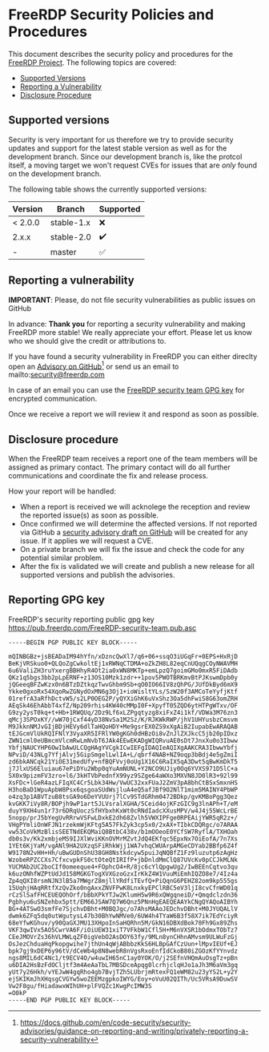 # FreeRDP Security Policies and Procedures

This document describes the security policy and procedures for the [FreeRDP Project](https://github.com/FreeRDP/FreeRDP).
The following topics are covered:

  * [Supported Versions](#supported-versions)
  * [Reporting a Vulnerability](#reporting-a-vulnerability)
  * [Disclosure Procedure](#disclosure-procedure)


## Supported versions

Security is very important for us therefore we try to provide security updates and support for
the latest stable version as well as for the development branch.
Since our development branch is, like the protcol itself, a moving target we won't request CVEs for issues that are *only* found on the development branch.

The following table shows the currently supported versions:

| Version | Branch       | Supported          | 
| ------- |--------------| ------------------ |
| < 2.0.0 | stable-1.x   | :x:                |
| 2.x.x   | stable-2.0   | :heavy_check_mark: |
| -       | master       | :white_check_mark: |


## Reporting a vulnerability

**IMPORTANT**: Please, do not file security vulnerabilities as public issues on GitHub

In advance: **Thank you** for reporting a security vulnerability and making FreeRDP more stable! We really appreciate your effort.
Please let us know who we should give the credit or attributions to.


If you have found a security vulnerability in FreeRDP you can either direclty open an [Advisory on GitHub](https://github.com/FreeRDP/FreeRDP/security/advisories/new)[^1] or send us an email to mailto:security@freerdp.com

In case of an email you can use the [FreeRDP security team GPG key](#reporting-gpg-key) for encrypted communication.

Once we receive a report we will review it and respond as soon as possible.

###


## Disclosure procedure

When the FreeRDP team receives a report one of the team members will be assigned as primary contact.
The primary contact will do all further communications and coordinate the fix and release process. 

How your report will be handled:

* When a report is received we will acknolege the reception and review the reported issue(s) as soon as possible.
* Once confirmed we will determine the affected versions. If not reported via GitHub a [security advisory draft on GitHub](https://github.com/FreeRDP/FreeRDP/security/advisories) will be created for any issue. If it applies we will request a CVE.
* On a private branch we will fix the issue and check the code for any potential similar problem. 
* After the fix is validated we will create and publish a new release for all supported versions and publish the advisories.

## Reporting GPG key 

FreeRDP's security reporting public gpg key https://pub.freerdp.com/FreeRDP-security-team.pub.asc

```
-----BEGIN PGP PUBLIC KEY BLOCK-----

mQINBGBz+jsBEADaIM94hYfn/xDzncQwXl7/q6+06+ssqO3iUGqFr+0EPS+HxRjD
BeKjVRSkuo0+QLQoZgCwkoltEj1xRWNqCTDMA+oZkZH8L82eqCnUQqgCOyNWAVMH
6u6ValiZH3ruYxergBBHhyR4Ot2ia0xWN8MKTp+emLpzQ7goimGMo0mxR5FiDAdb
QKz1q5bgs3bb2pLpERNF+z13OS10Mzk1zdr++1pov5PWOTBRKmvBtPJKswmDpb0y
jQGeeqBFZwKzx0n6BTzDZtkqzTwvGhbm9Sb+qO0IO66IV8zQhPG/JUfDkByd6mX9
Ykke0gxoRx54XqoRwZGNydOxMN6g3Oj1+ioWisltYLs/SzW20f3AMCoTeYyfjKtf
01refrA3aRfhDctvW5/s2LP0OEG2P/yQYXiGhK6uVxShz3Oa5dhFwiS8G63omZRH
AEqSk46EhAbbT4xfZ/Np209rhis4KW40cMMpI0F+XpyfT05ZQD6ytHTPgWTxv/OF
G9zy2ysT0kq+t+Hb+1RWQUq/2Dz9Lf6xLZPgqtyzg8xiFxZ4i1kf/VDWa3M76zn3
qMcj3SPOxKY//wW70jCxf44yD38NvSa1M2Sz/K/RJKWkRWP/jhV1UHYusbzCmsvm
M9JkknNMJvGIjBDjHEVy6dlTaHQoHDY+Me9gsrEX0ZS9xXgAiB2IupabEwARAQAB
tEJGcmVlUkRQIFNlY3VyaXR5IFRlYW0gKGh0dHBzOi8vZnJlZXJkcC5jb20pIDxz
ZWN1cml0eUBmcmVlcmRwLmNvbT6JAk4EEwEKADgWIQRvuAE0sDt7JnxXu0o3Ibww
YbfjNAUCYHP6OwIbAwULCQgHAgYVCgkICwIEFgIDAQIeAQIXgAAKCRA3IbwwYbfj
NPviD/43NLg7YfjAlvj5GipSmgelLwlIA+L/qbrf4NAB+NZ9oqp3bBdj4e5gZmiI
zd6bkANCqk21YiOE31medUfy+nfBQFVvj0oUg1X16C6RaIX5qA3Dwt5qBwKmDkT5
j7JlxUS6Eluiau67ePiDYu2Wbp0qYuAmNUNL+Y2NCO9UJiy0Oq6YVXS971D5lC+a
SX0x9pizmFV3zro+l6/3kHTVbPednfX99yz9SZge64aWXo3MXVN8JD0lR3+92l99
XsFDc+lGeR4azLFIqXC4Cr5Lbk34Hw/VwUC32xxFUaJ2ZmV3pA8bhCtBSxSmxnHS
H3hoBaD1WpuApbW8Psx6qsgoaSUdWsjluA4eQ5afJBf9O2NlT1mim5MAINY4PbWP
o4zq3p1ABVTzuB8tsGA9o6DeYVUUrj7lCv9STdGRhm0472BDkp/gvKMBoPgg3Qez
kvGKK7iVy8R/BOPjh9wP1art5JLVsralXGHA/5Ceid4ojKFzGIC9g3lnAPh+T/eM
duyY9XH4un1r73r6DRqUoczSfHYbxhKxWt0cRNdIadcXXusMPV/w4J4j55WcLrBE
5nopp/prJ5bYegUvRRrwVSFwLDxkE2dh68Zvlh5VWXIPFge0RPEAijYWR5qR2z+/
VHgPYmliOnWFJN1rzekmWjKFtg5A57FkZyk3cp5x0/2xAX+TIbkCDQRgc/o7ARAA
vw53CoVkMzBlisSEETNdEKQMaiQ8BtbC438v/b1mOOeoE0YCfSW7RyflA/TXHOah
db0s3v/Kk2xmbjeMS9IJXlWviKKnOVMrMZvtJdQ4EKfqc5EpxNx7OiEofA/7n7Xs
1YEt6KjYaM/vgANl9HA2UXzqSFiRhkWjj1WA7vhqCWUArpAMGeCDYab2BBfp6Z4f
W9178N2vHH+Hh/uBwGUDnShU38GH8Nstkdcyw5puiJqNQBfZ1Fz9luzutp6zAgHz
WzobeRPZCCXs7CfxcvpkFS0ctOteQtIRIfP+jbDnldMmClQ87UVcKv0pCCJkMLNk
YUCMAb2UC2boCIf0omeeque4+FOphcO4+R/8jc6cYlQpgwUg2/IwBEEnCqtvo3qu
k6uzONhfWZPtUdJd158MGKGTogXVXGzoGzxIrKkZ4W1VuuMiEmhIQZO8e7/4Iz4a
Zp4qQXI8rsmNJN3lB5a7MWgrZ8mjllYRdfiTEvfQ+PiQqnG6PEHZ82om9kp555gs
15UqhjHAqRRtfXzQvZko0ngAxxZNVFPwK8LnxkyEPClRBC5eV3ljI8cvCfnWD01q
rCzSlSafFHCEUEQOhOrf/bBbXPkYTJw2KlumH5w9R6xQWgqneiD/+Qmqdclzdn36
Pgbhyu6uSNZehbx5ptt/EM66JSAW7Q7W6Qnz5PNnHgEAEQEAAYkCNgQYAQoAIBYh
BG+4ATSwO3smfFe7SjchvDBht+M0BQJgc/o7AhsMAAoJEDchvDBht+M0JYUQALlV
dwmk6ZFq5dq0utWgutysL47b30BhYwNMVe0/6UW4h4TYaW6B3f58X7ik7EdYciyR
68eYfwKGhuv/y90QaGXJMU13XHpoInSaHQRhn5M/GkN16DBXdBok70Fh9Gx89Zhs
VKF3qwIVx5AO5CwrVA6F/iOiUEW31xiT7VFkbW1Cfl5H+M6nVXSR1bOdmxTObTz7
CEeJMOVrZs36hVLMWLqZF0igVebO2AsDOY63fy/9MLn8ynCHhnAMvsm9ULWuFzGj
OsJezChduaHqPkopgwihe7jthUn4qWjABbbzKkS6HLBpGAfCzUun+lMpvIEUf+EJ
bpk7gj9xDEP6y96tV/dCeWb4p8N8webR8nVgsRxoEnfIdCkoB80iZGOzKfYYnvdz
ngs8MIL6dC4Nc1/t9ECV4O/w4uwIH65nC1ay0YOK/O/j2SEfnVHQmAuOsgTz+pBn
u6DIA2HsBzFdOCljtf3m4AeAaTbL7MBSDceApqg0lcrhjclqHJo1aJh3M6aVm3gq
yUt7y26Hkh/vYEJwW4gqRho4gb7BvjTZh5LUbrjmRtexFQ1eWM82u23yYS2L+y2Y
ejSKIKmJhXHqsgCVGYw5woZEEMzgpkoIWYG/Eoy+oVuU02QITh/Uc5VRsA9DuwSV
Vw2F8gu/fHiadawxWIhUH+plFVQZc1KwgPcIMW3S
=O0kP
-----END PGP PUBLIC KEY BLOCK-----
```
[^1]: https://docs.github.com/en/code-security/security-advisories/guidance-on-reporting-and-writing/privately-reporting-a-security-vulnerability
